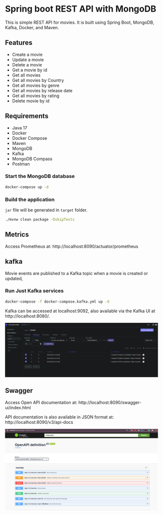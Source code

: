 # Spring boot REST API with MongoDB

This is simple REST API for movies. It is built using Spring Boot, MongoDB, Kafka, Docker, and Maven.

## Features

- Create a movie
- Update a movie
- Delete a movie
- Get a movie by id
- Get all movies
- Get all movies by Country
- Get all movies by genre
- Get all movies by release date
- Get all movies by rating
- Delete movie by id

## Requirements

- Java 17
- Docker
- Docker Compose
- Maven
- MongoDB
- Kafka
- MongoDB Compass
- Postman

### Start the MongoDB database

```bash
docker-compose up -d
```

### Build the application

`jar` file will be generated in `target` folder.

```bash
./mvnw clean package -DskipTests
```

## Metrics

Access Prometheus at: http://localhost:8090/actuator/prometheus

## kafka

Movie events are published to a Kafka topic when a movie is created or updated,

### Run Just Kafka services
```bash
docker-compose -f docker-compose.kafka.yml up -d
```

Kafka can be accessed at localhost:9092, also available via the Kafka UI at http://localhost:8080/.

![Kafka UI](docs/images/kafka-ui.png)

## Swagger

Access Open API documentation at: http://localhost:8090/swagger-ui/index.html

API documentation is also available in JSON format at: http://localhost:8090/v3/api-docs

![Swagger UI](docs/images/swagger-api.png)
